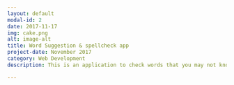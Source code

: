 ```yaml
---
layout: default
modal-id: 2
date: 2017-11-17
img: cake.png
alt: image-alt
title: Word Suggestion & spellcheck app
project-date: November 2017
category: Web Development
description: This is an application to check words that you may not know the spelling of. You can even start typing in words that you partially know and it will suggest words. <br> Check it out here <a href="https://autocorrect-and-spellcheck.herokuapp.com/"> Spell check app!</a>

---
```

